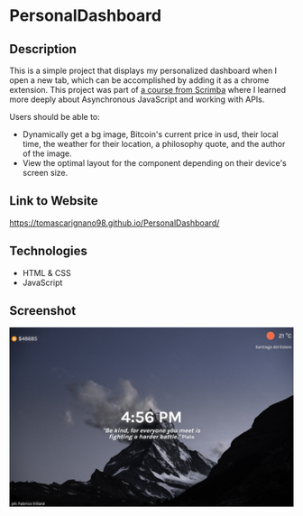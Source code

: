 # PersonalDashboard

## Description

This is a simple project that displays my personalized dashboard when I open a new tab, which can be accomplished by adding it as a chrome extension.
This project was part of [a course from Scrimba](https://scrimba.com/playlist/pLN39CN) where I learned more deeply about Asynchronous JavaScript
and working with APIs.

Users should be able to:

- Dynamically get a bg image, Bitcoin's current price in usd, their local time, the weather for their location, a philosophy quote, and the author of the image.
- View the optimal layout for the component depending on their device's screen size.

## Link to Website

https://tomascarignano98.github.io/PersonalDashboard/

## Technologies

- HTML & CSS
- JavaScript

## Screenshot

![Website Screenshot](https://raw.githubusercontent.com/tomascarignano98/PersonalDashboard/main/.github/images/screenshot.png)
